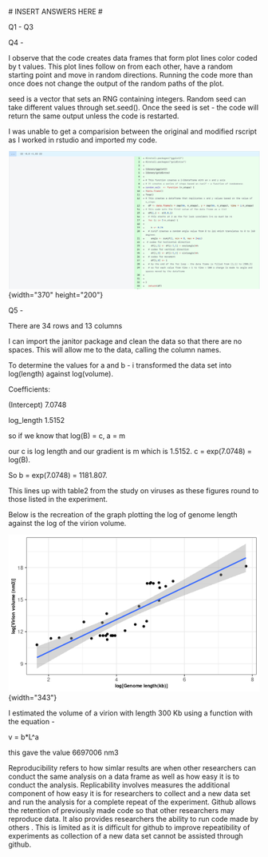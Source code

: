 \# INSERT ANSWERS HERE \#

Q1 - Q3 


Q4 -

I observe that the code creates data frames that form plot lines color coded by t values. This plot lines follow on from each other, have a random starting point and move in random directions. Running the code more than once does not change the output of the random paths of the plot.

seed is a vector that sets an RNG containing integers. Random seed can take different values through set.seed(). Once the seed is set - the code will return the same output unless the code is restarted.

I was unable to get a comparision between the original and modified rscript as I worked in rstudio and imported my code.

![](Random.png){width="370" height="200"}

Q5 -

There are 34 rows and 13 columns

I can import the janitor package and clean the data so that there are no spaces. This will allow me to the data, calling the column names.

To determine the values for a and b - i transformed the data set into log(length) against log(volume).

Coefficients:

(Intercept) 7.0748

log_length 1.5152

so if we know that log(B) = c, a = m

our c is log length and our gradient is m which is 1.5152. c = exp(7.0748) = log(B).

So b = exp(7.0748) = 1181.807.

This lines up with table2 from the study on viruses as these figures round to those listed in the experiment.

Below is the recreation of the graph plotting the log of genome length against the log of the virion volume.

![](virus_log_plot.png){width="343"}

I estimated the volume of a virion with length 300 Kb using a function with the equation -

v = b\*L\^a

this gave the value 6697006 nm3

Reproducibility refers to how simlar results are when other researchers can conduct the same analysis on a data frame as well as how easy it is to conduct the analysis. Replicability involves measures the additional component of how easy it is for researchers to collect and a new data set and run the analysis for a complete repeat of the experiment. Github allows the retention of previously made code so that other researchers may reproduce data. It also provides researchers the ability to run code made by others . This is limited as it is difficult for github to improve repeatibility of experiments as collection of a new data set cannot be assisted through github.
